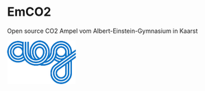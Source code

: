 # EmCO2
Open source CO2 Ampel vom Albert-Einstein-Gymnasium in Kaarst

[![AEG](https://github.com/codekoch/EmCO2/blob/main/logo_small_blau.png)](https://www.aeg-kaarst.eu/de/)
